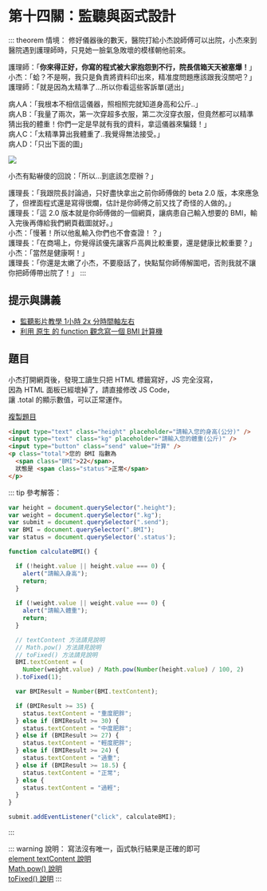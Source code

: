 # 第十四關：監聽與函式設計

::: theorem 情境：
修好儀器後的數天，醫院打給小杰說師傅可以出院，小杰來到醫院遇到護理師時，只見她一臉氣急敗壞的模樣朝他前來。

護理師：「**你來得正好，你寫的程式被大家抱怨到不行，院長信箱天天被塞爆！**」<br />
小杰：「蛤？不是啊，我只是負責將資料印出來，精准度問題應該跟我沒關吧？」<br />
護理師：「就是因為太精準了...所以你看這些客訴單(遞出」

病人A：「我根本不相信這儀器，照相照完就知道身高和公斤..」<br />
病人B：「我量了兩次，第一次穿超多衣服，第二次沒穿衣服，但竟然都可以精準猜出我的體重！你們一定是早就有我的資料，拿這儀器來騙錢！」<br />
病人C：「太精準算出我體重了..我覺得無法接受。」<br />
病人D：「只出下面的圖」

<img src="https://i.imgur.com/YDE26Jb.png" />

小杰有點嚇傻的回說：「所以...到底該怎麼辦？」

護理長：「我跟院長討論過，只好盡快拿出之前你師傅做的 beta 2.0 版，本來應急了，但裡面程式還是寫得很爛，估計是你師傅之前又找了奇怪的人做的。」<br />
護理長：「這 2.0 版本就是你師傅做的一個網頁，讓病患自己輸入想要的 BMI，輸入完後再傳給我們網頁截圖就好。」<br />
小杰：「慢著！所以他亂輸入你們也不會查證！？」<br />
護理長：「在商場上，你覺得該優先讓客戶高興比較重要，還是健康比較重要？」<br />
小杰：「當然是健康啊！」<br />
護理長：「你還是太嫩了小杰，不要廢話了，快點幫你師傅解圍吧，否則我就不讓你把師傅帶出院了！」
:::

## 提示與講義

* [監聽影片教學 1小時 2x 分時間軸左右](https://courses.hexschool.com/courses/2020/lectures/18429777)
* [利用 原生 的 function 觀念寫一個 BMI 計算機](https://ithelp.ithome.com.tw/articles/10229952)

## 題目

小杰打開網頁後，發現工讀生只把 HTML 標籤寫好，JS 完全沒寫，<br />
因為 HTML 面板已經壞掉了，請直接修改 JS Code，<br />
讓 .total 的顯示數值，可以正常運作。

[複製題目](https://codepen.io/liao/pen/KKVWgpv)

``` html
<input type="text" class="height" placeholder="請輸入您的身高(公分)" />
<input type="text" class="kg" placeholder="請輸入您的體重(公斤)" />
<input type="button" class="send" value="計算" />
<p class="total">您的 BMI 指數為 
  <span class="BMI">22</span>，
  狀態是 <span class="status">正常</span>
</p>
```

::: tip 參考解答：
``` js
var height = document.querySelector(".height");
var weight = document.querySelector(".kg");
var submit = document.querySelector(".send");
var BMI = document.querySelector(".BMI");
var status = document.querySelector('.status');

function calculateBMI() {

  if (!height.value || height.value === 0) {
    alert("請輸入身高");
    return;
  }
  
  if (!weight.value || weight.value === 0) {
    alert("請輸入體重");
    return;
  }

  // textContent 方法請見說明
  // Math.pow() 方法請見說明
  // toFixed() 方法請見說明
  BMI.textContent = ( 
    Number(weight.value) / Math.pow(Number(height.value) / 100, 2)  
  ).toFixed(1); 

  var BMIResult = Number(BMI.textContent);

  if (BMIResult >= 35) {
    status.textContent = "重度肥胖";
  } else if (BMIResult >= 30) {
    status.textContent = "中度肥胖";
  } else if (BMIResult >= 27) {
    status.textContent = "輕度肥胖";
  } else if (BMIResult >= 24) {
    status.textContent = "過重";
  } else if (BMIResult >= 18.5) {
    status.textContent = "正常";
  } else {
    status.textContent = "過輕";
  }
}

submit.addEventListener("click", calculateBMI);
```
:::

::: warning 說明：
寫法沒有唯一，函式執行結果是正確的即可<br />
[element textContent 說明](https://developer.mozilla.org/zh-TW/docs/Web/API/Node/textContent)<br />
[Math.pow() 說明](https://developer.mozilla.org/zh-TW/docs/Web/JavaScript/Reference/Global_Objects/Math/pow)<br />
[toFixed() 說明](https://developer.mozilla.org/zh-TW/docs/Web/JavaScript/Reference/Global_Objects/Number/toFixed)
:::